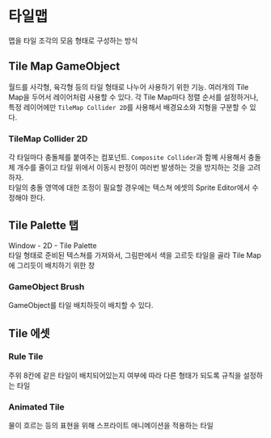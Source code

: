 # 타일맵

맵을 타일 조각의 모음 형태로 구성하는 방식

## Tile Map GameObject

월드를 사각형, 육각형 등의 타일 형태로 나누어 사용하기 위한 기능. 여러개의 Tile Map을 두어서 레이어처럼 사용할 수 있다. 각 Tile Map마다 정렬 순서를 설정하거나, 특정 레이어에만 `TileMap Collider 2D`를 사용해서 배경요소와 지형을 구분할 수 있다.

### TileMap Collider 2D

각 타일마다 충돌체를 붙여주는 컴포넌트. `Composite Collider`과 함꼐 사용해서 충돌체 개수를 줄이고 타일 위에서 이동시 판정이 여러번 발생하는 것을 방지하는 것을 고려하자.  
타일의 충돌 영역에 대한 조정이 필요할 경우에는 텍스쳐 에셋의 Sprite Editor에서 수정해야 한다.

## Tile Palette 탭

Window - 2D - Tile Palette  
타일 형태로 준비된 텍스쳐를 가져와서, 그림판에서 색을 고르듯 타일을 골라 Tile Map에 그리듯이 배치하기 위한 창

### GameObject Brush

GameObject를 타일 배치하듯이 배치할 수 있다.

## Tile 에셋

### Rule Tile

주위 8칸에 같은 타일이 배치되어있는지 여부에 따라 다른 형태가 되도록 규칙을 설정하는 타일

### Animated Tile

물이 흐르는 등의 표현을 위해 스프라이트 애니메이션을 적용하는 타일
